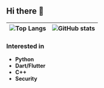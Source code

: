 ## Hi there 👋

| ![Top Langs](https://github-readme-stats-henna-three-78.vercel.app/api/top-langs/?username=bookworm-coding&layout=donut&theme=dark&hide=Makefile,Roff,HTML&size_weight=0.5&count_weight=0.5) | ![GitHub stats](https://github-readme-stats-henna-three-78.vercel.app/api?username=bookworm-coding&show_icons=true&theme=dark) |
| ------------- | ------------- |

### Interested in
- **Python**
- **Dart/Flutter**
- **C++**
- **Security**
